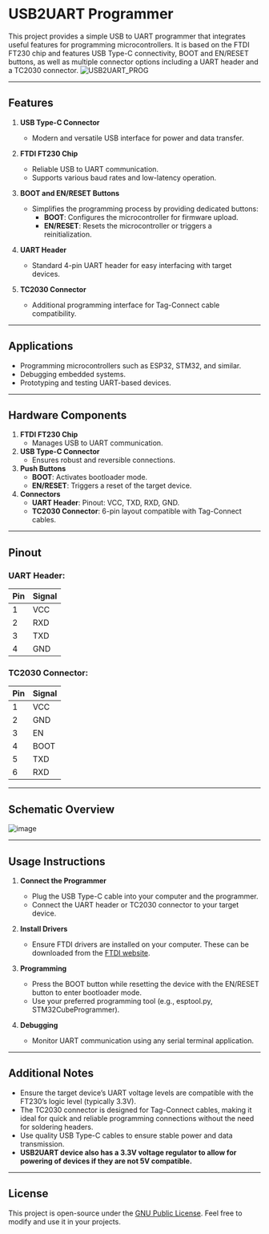 # USB2UART Programmer

This project provides a simple USB to UART programmer that integrates useful features for programming microcontrollers. It is based on the FTDI FT230 chip and features USB Type-C connectivity, BOOT and EN/RESET buttons, as well as multiple connector options including a UART header and a TC2030 connector.
![USB2UART_PROG](https://github.com/user-attachments/assets/ebfa40de-044a-48c9-9924-48e86a52a525)


---

## Features

1. **USB Type-C Connector**
   - Modern and versatile USB interface for power and data transfer.

2. **FTDI FT230 Chip**
   - Reliable USB to UART communication.
   - Supports various baud rates and low-latency operation.

3. **BOOT and EN/RESET Buttons**
   - Simplifies the programming process by providing dedicated buttons:
     - **BOOT**: Configures the microcontroller for firmware upload.
     - **EN/RESET**: Resets the microcontroller or triggers a reinitialization.

4. **UART Header**
   - Standard 4-pin UART header for easy interfacing with target devices.

5. **TC2030 Connector**
   - Additional programming interface for Tag-Connect cable compatibility.

---

## Applications

- Programming microcontrollers such as ESP32, STM32, and similar.
- Debugging embedded systems.
- Prototyping and testing UART-based devices.

---

## Hardware Components

1. **FTDI FT230 Chip**
   - Manages USB to UART communication.
2. **USB Type-C Connector**
   - Ensures robust and reversible connections.
3. **Push Buttons**
   - **BOOT**: Activates bootloader mode.
   - **EN/RESET**: Triggers a reset of the target device.
4. **Connectors**
   - **UART Header**: Pinout: VCC, TXD, RXD, GND.
   - **TC2030 Connector**: 6-pin layout compatible with Tag-Connect cables.

---

## Pinout

### UART Header:
| Pin | Signal  |
|-----|---------|
| 1   | VCC     |
| 2   | RXD     |
| 3   | TXD     |
| 4   | GND     |

### TC2030 Connector:
| Pin | Signal  |
|-----|---------|
| 1   | VCC     |
| 2   | GND     |
| 3   | EN      |
| 4   | BOOT     |
| 5   | TXD    |
| 6   | RXD    |

---

## Schematic Overview
![image](https://github.com/user-attachments/assets/ae22d539-2bf9-4187-adec-e5b2eaf938aa)

---

## Usage Instructions

1. **Connect the Programmer**
   - Plug the USB Type-C cable into your computer and the programmer.
   - Connect the UART header or TC2030 connector to your target device.

2. **Install Drivers**
   - Ensure FTDI drivers are installed on your computer. These can be downloaded from the [FTDI website](https://www.ftdichip.com/).

3. **Programming**
   - Press the BOOT button while resetting the device with the EN/RESET button to enter bootloader mode.
   - Use your preferred programming tool (e.g., esptool.py, STM32CubeProgrammer).

4. **Debugging**
   - Monitor UART communication using any serial terminal application.

---

## Additional Notes

- Ensure the target device’s UART voltage levels are compatible with the FT230’s logic level (typically 3.3V).
- The TC2030 connector is designed for Tag-Connect cables, making it ideal for quick and reliable programming connections without the need for soldering headers.
- Use quality USB Type-C cables to ensure stable power and data transmission.
- **USB2UART device also has a 3.3V voltage regulator to allow for powering of devices if they are not 5V compatible.**

---

## License

This project is open-source under the [GNU Public License](LICENSE). Feel free to modify and use it in your projects.
